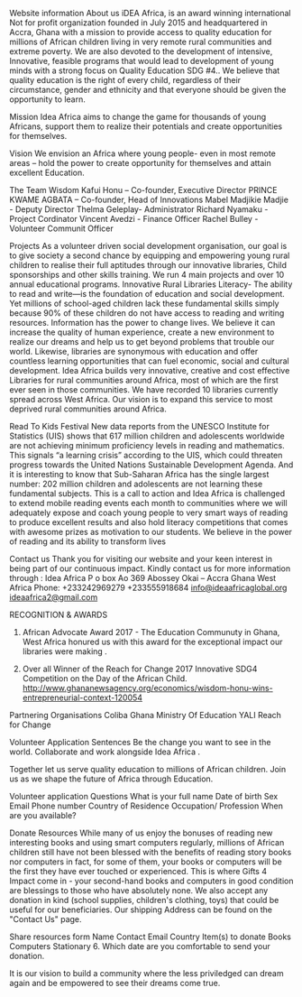Website information
About us
iDEA Africa, is an award winning international Not for profit organization founded in July 2015 and headquartered in Accra, Ghana with a mission to provide access to quality education for millions of African children living in very remote rural communities and extreme poverty. We are also devoted to the development of intensive, Innovative, feasible programs that would lead to development of young minds with a strong focus on Quality Education SDG #4.. We believe that quality education is the right of every child, regardless of their circumstance, gender and ethnicity and that everyone should be given the opportunity to learn.



Mission
Idea Africa aims to change the game for thousands of young Africans, support them to realize their potentials and create opportunities for themselves.

Vision 
We envision an Africa where young people- even in most remote areas – hold the power to create opportunity for themselves and attain excellent Education.


The Team
Wisdom Kafui Honu – Co-founder, Executive Director
PRINCE KWAME AGBATA – Co-founder, Head of Innovations
Mabel Madjikie Madjie - Deputy Director
Thelma Geleplay- Administrator
Richard Nyamaku  - Project Cordinator
Vincent Avedzi - Finance Officer
Rachel Bulley  -  Volunteer Communit Officer

Projects
As a volunteer driven social development organisation, our goal is to give society a second chance by equipping and empowering young rural children to realise their full aptitudes through our innovative libraries, Child sponsorships and other skills training. We run 4 main projects and over 10 annual educational programs. 
 Innovative Rural Libraries 
Literacy- The ability to read and write—is the foundation of education and social development. Yet millions of school-aged children lack these fundamental skills simply because 90% of these children do not have access to reading and writing resources.
Information has the power to change lives. We believe it can increase the quality of human experience, create a new environment to realize our dreams and help us to get beyond problems that trouble our world. Likewise, libraries are synonymous with education and offer countless learning opportunities that can fuel economic, social and cultural development. 
Idea Africa builds very innovative, creative and cost effective Libraries for rural communities around Africa, most of which are the first ever seen in those communities. We have recorded 10 libraries currently spread across West Africa. Our vision is to expand this service to most deprived rural communities around Africa. 


Read To Kids Festival
New data reports from the UNESCO Institute for Statistics (UIS) shows that 617 million children and adolescents worldwide are not achieving minimum proficiency levels in reading and mathematics. This signals “a learning crisis” according to the UIS, which could threaten progress towards the United Nations Sustainable Development Agenda.
 And it is interesting to know that Sub-Saharan Africa has the single largest number: 202 million children and adolescents are not learning these fundamental subjects.
This is a call to action and Idea Africa is challenged to extend mobile reading events each month to communities where we will adequately expose and coach young people to very smart ways of reading to produce excellent results and also hold literacy competitions that comes with awesome prizes as motivation to our students.
We believe in the power of reading and its ability to transform lives







Contact us
Thank you for visiting our website and your keen interest in being part of our continuous impact. Kindly contact us for more information through :
Idea Africa
P o box Ao 369
Abossey  Okai – Accra Ghana
West Africa
Phone: +233242969279  +233555918684
info@ideaafricaglobal.org
ideaafrica2@gmail.com 


RECOGNITION & AWARDS
1. African Advocate Award 2017 - The Education Communuty in Ghana, West Africa honured us with this award for the exceptional impact our libraries were making .

2. Over all Winner of the Reach for Change 2017 Innovative SDG4 Competition on the Day of the African Child.
http://www.ghananewsagency.org/economics/wisdom-honu-wins-entrepreneurial-context-120054


Partnering Organisations
Coliba
Ghana Ministry Of Education
YALI
Reach for Change
              





Volunteer Application Sentences
Be the change you want to see in the world. Collaborate and work alongside Idea Africa .

Together let us serve quality education to millions of African children.
Join us as we shape the future of Africa through Education.

Volunteer application Questions
What is your full name
Date of birth
Sex
Email
Phone number 
Country of Residence
Occupation/ Profession
When are you available?

Donate Resources
While many of us enjoy the bonuses of reading new interesting books and using smart computers regularly, millions of African children still have not been blessed with the benefits of reading story books nor computers in fact, for some of them, your books or computers will be the first they have ever touched or experienced.
This is where Gifts 4 Impact come in - your second-hand books  and computers in good condition are blessings to those who have absolutely none. We also accept any donation in kind (school supplies, children's clothing, toys) that could be useful for our beneficiaries. Our shipping Address can be found on the "Contact Us" page.



Share resources form
Name
Contact
Email
Country
Item(s) to donate
Books
Computers
Stationary
6.	Which date are you comfortable to send your donation.




It is our vision to build a community where the less priviledged can dream again and be empowered to see their dreams come true.

